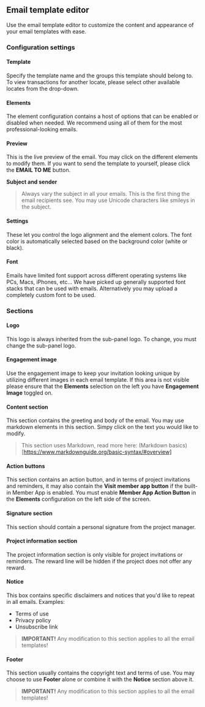 ## Email template editor
Use the email template editor to customize the content and appearance of your email templates with ease. 

### Configuration settings

#### Template
Specify the template name and the groups this template should belong to. To view transactions for another locate, please select other available locates from the drop-down.

#### Elements
The element configuration contains a host of options that can be enabled or disabled when needed. We recommend using all of them for the most professional-looking emails.

#### Preview
This is the live preview of the email. You may click on the different elements to modify them. If you want to send the template to yourself, please click the **EMAIL TO ME** button.

**Subject and sender**

> Always vary the subject in all your emails. This is the first thing the email recipients see. You may use Unicode characters like smileys in the subject.

#### Settings
These let you control the logo alignment and the element colors. The font color is automatically selected based on the background color (white or black).

#### Font
Emails have limited font support across different operating systems like PCs, Macs, iPhones, etc... We have picked up generally supported font stacks that can be used with emails. Alternatively you may upload a completely custom font to be used. 

### Sections

#### Logo
This logo is always inherited from the sub-panel logo. To change, you must change the sub-panel logo.

#### Engagement image
Use the engagement image to keep your invitation looking unique by utilizing different images in each email template. If this area is not visible please ensure that the **Elements** selection on the left you have **Engagement Image** toggled on.

#### Content section
This section contains the greeting and body of the email. You may use markdown elements in this section. Simpy click on the text you would like to modify.

> This section uses Markdown, read more here: (Markdown basics)[https://www.markdownguide.org/basic-syntax/#overview]

#### Action buttons
This section contains an action button, and in terms of project invitations and reminders, it may also contain the **Visit member app button** if the built-in Member App is enabled. You must enable **Member App Action Button** in the **Elements** configuration on the left side of the screen.

#### Signature section
This section should contain a personal signature from the project manager.

#### Project information section
The project information section is only visible for project invitations or reminders. The reward line will be hidden if the project does not offer any reward.

#### Notice
This box contains specific disclaimers and notices that you'd like to repeat in all emails. Examples:

- Terms of use
- Privacy policy
- Unsubscribe link

> **IMPORTANT!** Any modification to this section applies to all the email templates!

#### Footer
This section usually contains the copyright text and terms of use. You may choose to use **Footer** alone or combine it with the **Notice** section above it.

> **IMPORTANT!** Any modification to this section applies to all the email templates!

